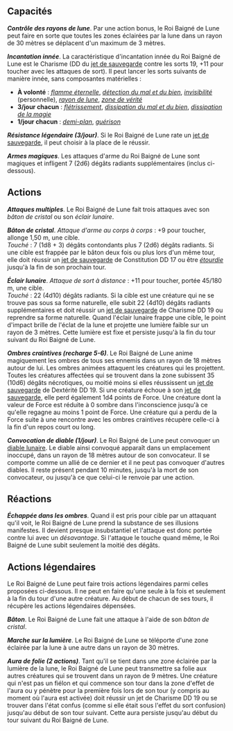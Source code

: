 ## Capacités
_**Contrôle des rayons de lune**_. Par une action bonus, le Roi Baigné de Lune peut faire en sorte que toutes les zones éclairées par la lune dans un rayon de 30 mètres se déplacent d'un maximum de 3 mètres.

_**Incantation innée**_. La caractéristique d'incantation innée du Roi Baigné de Lune est le Charisme (DD du [jet de sauvegarde](/utiliser-les-caracteristiques/#jets-de-sauvegarde) contre les sorts 19, +11 pour toucher avec les attaques de sort). Il peut lancer les sorts suivants de manière innée, sans composantes matérielles :
* **À volonté** : [_flamme éternelle_](/grimoire/flamme-eternelle/), [_détection du mal et du bien_](/grimoire/detection-du-mal-et-du-bien/), [_invisibilité_](/grimoire/invisibilite/) (personnelle), [_rayon de lune_](/grimoire/rayon-de-lune/), [_zone de vérité_](/grimoire/zone-de-verite/)
* **3/jour chacun** : [_flétrissement_](/grimoire/fletrissement/), [_dissipation du mal et du bien_](/grimoire/dissipation-du-mal-et-du-bien/), [_dissipation de la magie_](/grimoire/dissipation-de-la-magie/)
* **1/jour chacun** : [_demi-plan_](/grimoire/demi-plan/), [_guérison_](/grimoire/guerison/)

_**Résistance légendaire (3/jour)**_. Si le Roi Baigné de Lune rate un [jet de sauvegarde](/utiliser-les-caracteristiques/#jets-de-sauvegarde), il peut choisir à la place de le réussir.

_**Armes magiques**_. Les attaques d'arme du Roi Baigné de Lune sont magiques et infligent 7 (2d6) dégâts radiants supplémentaires (inclus ci-dessous).

## Actions
_**Attaques multiples**_. Le Roi Baigné de Lune fait trois attaques avec son _bâton de cristal_ ou son _éclair lunaire_.

_**Bâton de cristal**_. _Attaque d'arme au corps à corps_ : +9 pour toucher, allonge 1,50 m, une cible.  
_Touché_ : 7 (1d8 + 3) dégâts contondants plus 7 (2d6) dégâts radiants. Si une cible est frappée par le bâton deux fois ou plus lors d'un même tour, elle doit réussir un [jet de sauvegarde](/utiliser-les-caracteristiques/#jets-de-sauvegarde) de Constitution DD 17 ou être [_étourdie_](/gerer-la-sante-du-personnage/#etourdi) jusqu'à la fin de son prochain tour.

_**Éclair lunaire**_. _Attaque de sort à distance_ : +11 pour toucher, portée 45/180 m, une cible.  
_Touché_ : 22 (4d10) dégâts radiants. Si la cible est une créature qui ne se trouve pas sous sa forme naturelle, elle subit 22 (4d10) dégâts radiants supplémentaires et doit réussir un [jet de sauvegarde](/utiliser-les-caracteristiques/#jets-de-sauvegarde) de Charisme DD 19 ou reprendre sa forme naturelle. Quand l'éclair lunaire frappe une cible, le point d'impact brille de l'éclat de la lune et projette une lumière faible sur un rayon de 3 mètres. Cette lumière est fixe et persiste jusqu'à la fin du tour suivant du Roi Baigné de Lune.

_**Ombres craintives (recharge 5-6)**_. Le Roi Baigné de Lune anime magiquement les ombres de tous ses ennemis dans un rayon de 18 mètres autour de lui. Les ombres animées attaquent les créatures qui les projettent. Toutes les créatures affectées qui se trouvent dans la zone subissent 35 (10d6) dégâts nécrotiques, ou moitié moins si elles réussissent un [jet de sauvegarde](/utiliser-les-caracteristiques/#jets-de-sauvegarde) de Dextérité DD 19. Si une créature échoue à son [jet de sauvegarde](/utiliser-les-caracteristiques/#jets-de-sauvegarde), elle perd également 1d4 points de Force. Une créature dont la valeur de Force est réduite à 0 sombre dans l'inconscience jusqu'à ce qu'elle regagne au moins 1 point de Force. Une créature qui a perdu de la Force suite à une rencontre avec les ombres craintives récupère celle-ci à la fin d'un repos court ou long.

_**Convocation de diable (1/jour)**_. Le Roi Baigné de Lune peut convoquer un [diable lunaire](/bestiaire/diable-lunaire/). Le diable ainsi convoqué apparaît dans un emplacement inoccupé, dans un rayon de 18 mètres autour de son convocateur. Il se comporte comme un allié de ce dernier et il ne peut pas convoquer d'autres diables. Il reste présent pendant 10 minutes, jusqu'à la mort de son convocateur, ou jusqu'à ce que celui-ci le renvoie par une action.

## Réactions
_**Échappée dans les ombres**_. Quand il est pris pour cible par un attaquant qu'il voit, le Roi Baigné de Lune prend la substance de ses illusions manifestes. Il devient presque insubstantiel et l'attaque est donc portée contre lui avec un _désavantage_. Si l'attaque le touche quand même, le Roi Baigné de Lune subit seulement la moitié des dégâts.

## Actions légendaires
Le Roi Baigné de Lune peut faire trois actions légendaires parmi celles proposées ci-dessous. Il ne peut en faire qu'une seule à la fois et seulement à la fin du tour d'une autre créature. Au début de chacun de ses tours, il récupère les actions légendaires dépensées.

_**Bâton**_. Le Roi Baigné de Lune fait une attaque à l'aide de son _bâton de cristal_.

_**Marche sur la lumière**_. Le Roi Baigné de Lune se téléporte d'une zone éclairée par la lune à une autre dans un rayon de 30 mètres.

_**Aura de folie (2 actions)**_. Tant qu'il se tient dans une zone éclairée par la lumière de la lune, le Roi Baigné de Lune peut transmettre sa folie aux autres créatures qui se trouvent dans un rayon de 9 mètres. Une créature qui n'est pas un fiélon et qui commence son tour dans la zone d'effet de l'aura ou y pénètre pour la première fois lors de son tour (y compris au moment où l'aura est activée) doit réussir un jet de Charisme DD 19 ou se trouver dans l'état confus (comme si elle était sous l'effet du sort confusion) jusqu'au début de son tour suivant. Cette aura persiste jusqu'au début du tour suivant du Roi Baigné de Lune.
